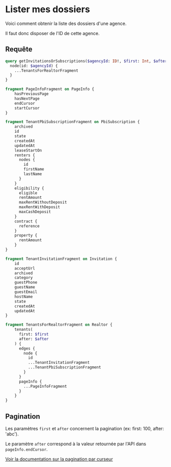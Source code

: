 # Lister mes dossiers

Voici comment obtenir la liste des dossiers d'une agence.

Il faut donc disposer de l'ID de cette agence.

## Requête

```graphql
query getInvitationsOrSubscriptions($agencyId: ID!, $first: Int, $after: String) {
  node(id: $agencyId) {
    ...TenantsForRealtorFragment
  }
}

fragment PageInfoFragment on PageInfo {
    hasPreviousPage
    hasNextPage
    endCursor
    startCursor
}

fragment TenantPbiSubscriptionFragment on PbiSubscription {
    archived
    id
    state
    createdAt
    updatedAt
    leaseStartOn
    renters {
      nodes {
        id
        firstName
        lastName
      }
    }
    eligibility {
      eligible
      rentAmount
      maxRentWithoutDeposit
      maxRentWithDeposit
      maxCashDeposit
    }
    contract {
      reference
    }
    property {
      rentAmount
    }
}

fragment TenantInvitationFragment on Invitation {
    id
    acceptUrl
    archived
    category
    guestPhone
    guestName
    guestEmail
    hostName
    state
    createdAt
    updatedAt
}

fragment TenantsForRealtorFragment on Realtor {
    tenants(
      first: $first
      after: $after
    ) {
      edges {
        node {
          id
          ...TenantInvitationFragment
          ...TenantPbiSubscriptionFragment
        }
      }
      pageInfo {
        ...PageInfoFragment
      }
    }
}
```

## Pagination

Les paramètres `first` et `after` concernent la pagination (ex: first: 100, after: 'abc').

Le paramètre `after` correspond à la valeur retournée par l'API dans `pageInfo.endCursor`.

[Voir la documentation sur la pagination par curseur](https://graphql.org/learn/pagination/#pagination-and-edges)
